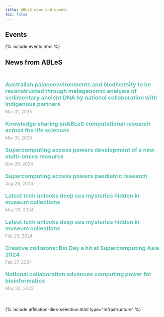 ```yaml
---
title: ABLeS news and events
toc: false
---
```


## Events
{% include events.html %}

## News from ABLeS

<br/>

<div style="width: 100%; margin: auto;">
    <div class="container">
        <ul style="list-style-type: none; padding: 0;">
            <!-- Blog Post 1 -->
            <li style="margin-bottom: 20px;">
                <a href="https://www.biocommons.org.au/news/ciehf" style="text-decoration: none; color: black;">
                    <h3 style="margin: 0; font-size: 18px; color: #5ac3b1;">Australian palaeoenvironments and biodiversity to be reconstructed through metagenomic analysis of sedimentary ancient DNA by national collaboration with Indigenous partners</h3>
                </a>
                <p style="margin: 5px 0 0; font-size: 14px; color: #a0a0a0;">Mar 31, 2025</p>
            </li>
            <!-- Blog Post 2 -->
            <li style="margin-bottom: 20px;">
                <a href="https://www.biocommons.org.au/news/ables-user-group-meetings" style="text-decoration: none; color: black;">
                    <h3 style="margin: 0; font-size: 18px; color: #5ac3b1;">Knowledge sharing enABLeS computational research across the life sciences</h3>
                </a>
                <p style="margin: 5px 0 0; font-size: 14px; color: #a0a0a0;">Mar 31, 2025</p>
            </li>
            <!-- Blog Post 3 -->
            <li style="margin-bottom: 20px;">
                <a href="https://www.biocommons.org.au/news/ables-icgrc" style="text-decoration: none; color: black;">
                    <h3 style="margin: 0; font-size: 18px; color: #5ac3b1;">Supercomputing access powers development of a new multi-omics resource</h3>
                </a>
                <p style="margin: 5px 0 0; font-size: 14px; color: #a0a0a0;">Nov 29, 2024</p>
            </li>
            <!-- Blog Post 4 -->
            <li style="margin-bottom: 20px;">
                <a href="https://www.biocommons.org.au/news/thekids-ables" style="text-decoration: none; color: black;">
                    <h3 style="margin: 0; font-size: 18px; color: #5ac3b1;">Supercomputing access powers paediatric research</h3>
                </a>
                <p style="margin: 5px 0 0; font-size: 14px; color: #a0a0a0;">Aug 29, 2024</p>
            </li>
            <!-- Blog Post 5 -->
            <li style="margin-bottom: 20px;">
                <a href="https://www.biocommons.org.au/news/deep-sea-ables" style="text-decoration: none; color: black;">
                    <h3 style="margin: 0; font-size: 18px; color: #5ac3b1;">Latest tech unlocks deep sea mysteries hidden in museum collections</h3>
                </a>
                <p style="margin: 5px 0 0; font-size: 14px; color: #a0a0a0;">May 29, 2024</p>
            </li>
            <!-- Blog Post 6 -->
            <li style="margin-bottom: 20px;">
                <a href="https://www.biocommons.org.au/news/ables-webinar2024" style="text-decoration: none; color: black;">
                    <h3 style="margin: 0; font-size: 18px; color: #5ac3b1;">Latest tech unlocks deep sea mysteries hidden in museum collections</h3>
                </a>
                <p style="margin: 5px 0 0; font-size: 14px; color: #a0a0a0;">Feb 29, 2024</p>
            </li>
            <!-- Blog Post 7 -->
            <li style="margin-bottom: 20px;">
                <a href="https://www.biocommons.org.au/news/sca2024-wrap" style="text-decoration: none; color: black;">
                    <h3 style="margin: 0; font-size: 18px; color: #5ac3b1;">Creative collisions: Bio Day a hit at Supercomputing Asia 2024</h3>
                </a>
                <p style="margin: 5px 0 0; font-size: 14px; color: #a0a0a0;">Feb 27, 2024</p>
            </li>
            <!-- Blog Post 8 -->
            <li style="margin-bottom: 20px;">
                <a href="https://www.biocommons.org.au/news/pawsey-access" style="text-decoration: none; color: black;">
                    <h3 style="margin: 0; font-size: 18px; color: #5ac3b1;">National collaboration advances computing power for bioinformatics</h3>
                </a>
                <p style="margin: 5px 0 0; font-size: 14px; color: #a0a0a0;">May 30, 2023</p>
            </li>
        </ul>
    </div>
</div>

<br/>

{% include affiliation-tiles-selection.html type="infrastructure" %}



